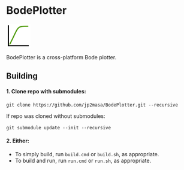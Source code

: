 # BodePlotter

![dotnet-properties](Icon.png)

BodePlotter is a cross-platform Bode plotter.

## Building

#### 1. Clone repo with submodules:

```
git clone https://github.com/jp2masa/BodePlotter.git --recursive
```

If repo was cloned without submodules:

```
git submodule update --init --recursive
```

#### 2. Either:

- To simply build, run `build.cmd` or `build.sh`, as appropriate.
- To build and run, run `run.cmd` or `run.sh`, as appropriate.
